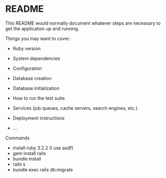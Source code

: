 # README

This README would normally document whatever steps are necessary to get the
application up and running.

Things you may want to cover:

* Ruby version

* System dependencies

* Configuration

* Database creation

* Database initialization

* How to run the test suite

* Services (job queues, cache servers, search engines, etc.)

* Deployment instructions

* ...


Commands
* install ruby 3.2.2 (I use asdf)
* gem install rails
* bundle install
* rails s
* bundle exec rails db:migrate

